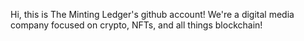 Hi, this is The Minting Ledger's github account! We're a digital media company focused on crypto, NFTs, and all things blockchain!

